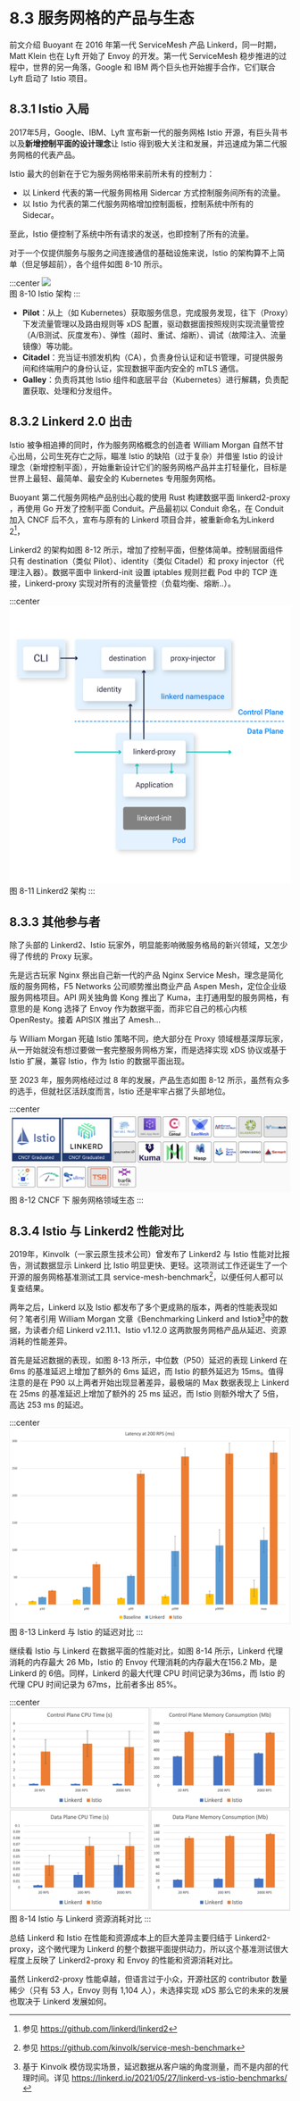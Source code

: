 # 8.3 服务网格的产品与生态

前文介绍 Buoyant 在 2016 年第一代 ServiceMesh 产品 Linkerd，同一时期，Matt Klein 也在 Lyft 开始了 Envoy 的开发。第一代 ServiceMesh 稳步推进的过程中，世界的另一角落，Google 和 IBM 两个巨头也开始握手合作，它们联合 Lyft 启动了 Istio 项目。

## 8.3.1 Istio 入局

2017年5月，Google、IBM、Lyft 宣布新一代的服务网格 Istio 开源，有巨头背书以及**新增控制平面的设计理念**让 Istio 得到极大关注和发展，并迅速成为第二代服务网格的代表产品。

Istio 最大的创新在于它为服务网格带来前所未有的控制力：

- 以 Linkerd 代表的第一代服务网格用 Sidercar 方式控制服务间所有的流量。
- 以 Istio 为代表的第二代服务网格增加控制面板，控制系统中所有的 Sidecar。

至此，Istio 便控制了系统中所有请求的发送，也即控制了所有的流量。

对于一个仅提供服务与服务之间连接通信的基础设施来说，Istio 的架构算不上简单（但足够超前），各个组件如图 8-10 所示。


:::center
  ![](../assets/service-mesh-arc.svg)<br/>
  图 8-10 Istio 架构
:::

- **Pilot**：从上（如 Kubernetes）获取服务信息，完成服务发现，往下（Proxy）下发流量管理以及路由规则等 xDS 配置，驱动数据面按照规则实现流量管控（A/B测试、灰度发布）、弹性（超时、重试、熔断）、调试（故障注入、流量镜像）等功能。
- **Citadel**：充当证书颁发机构（CA），负责身份认证和证书管理，可提供服务间和终端用户的身份认证，实现数据平面内安全的 mTLS 通信。
- **Galley**：负责将其他 Istio 组件和底层平台（Kubernetes）进行解耦，负责配置获取、处理和分发组件。

## 8.3.2 Linkerd 2.0 出击

Istio 被争相追捧的同时，作为服务网格概念的创造者 William Morgan 自然不甘心出局，公司生死存亡之际，瞄准 Istio 的缺陷（过于复杂）并借鉴 Istio 的设计理念（新增控制平面），开始重新设计它们的服务网格产品并主打轻量化，目标是世界上最轻、最简单、最安全的 Kubernetes 专用服务网格。

Buoyant 第二代服务网格产品别出心裁的使用 Rust 构建数据平面 linkerd2-proxy ，再使用 Go 开发了控制平面 Conduit。产品最初以 Conduit 命名，在 Conduit 加入 CNCF 后不久，宣布与原有的 Linkerd 项目合并，被重新命名为Linkerd 2[^1]，

Linkerd2 的架构如图 8-12 所示，增加了控制平面，但整体简单。控制层面组件只有 destination（类似 Pilot）、identity（类似 Citadel）和 proxy injector（代理注入器）。数据平面中 linkerd-init 设置 iptables 规则拦截 Pod 中的 TCP 连接，Linkerd-proxy 实现对所有的流量管控（负载均衡、熔断..）。

:::center
  ![](../assets/linkerd-control-plane.png)<br/>
  图 8-11 Linkerd2 架构
:::

## 8.3.3 其他参与者

除了头部的 Linkerd2、Istio 玩家外，明显能影响微服务格局的新兴领域，又怎少得了传统的 Proxy 玩家。

先是远古玩家 Nginx 祭出自己新一代的产品 Nginx Service Mesh，理念是简化版的服务网格，F5 Networks 公司顺势推出商业产品 Aspen Mesh，定位企业级服务网格项目。API 网关独角兽 Kong 推出了 Kuma，主打通用型的服务网格，有意思的是 Kong 选择了 Envoy 作为数据平面，而非它自己的核心内核 OpenResty。接着 APISIX 推出了 Amesh...

与 William Morgan 死磕 Istio 策略不同，绝大部分在 Proxy 领域根基深厚玩家，从一开始就没有想过要做一套完整服务网格方案，而是选择实现 xDS 协议或基于 Istio 扩展，兼容 Istio，作为 Istio 的数据平面出现。

至 2023 年，服务网格经过过 8 年的发展，产品生态如图 8-12 所示，虽然有众多的选手，但就社区活跃度而言，Istio 还是牢牢占据了头部地位。

:::center
  ![](../assets/service-mesh-overview.png)<br/>
  图 8-12 CNCF 下 服务网格领域生态
:::

## 8.3.4 Istio 与 Linkerd2 性能对比

2019年，Kinvolk（一家云原生技术公司）曾发布了 Linkerd2 与 Istio 性能对比报告，测试数据显示 Linkerd 比 Istio 明显更快、更轻。这项测试工作还诞生了一个 开源的服务网格基准测试工具 service-mesh-benchmark[^2]，以便任何人都可以复查结果。

两年之后，Linkerd 以及 Istio 都发布了多个更成熟的版本，两者的性能表现如何？笔者引用 William Morgan 文章《Benchmarking Linkerd and Istio》[^3]中的数据，为读者介绍 Linkerd v2.11.1、Istio v1.12.0 这两款服务网格产品从延迟、资源消耗的性能差异。

首先是延迟数据的表现，如图 8-13 所示，中位数（P50）延迟的表现 Linkerd 在 6ms 的基准延迟上增加了额外的 6ms 延迟，而 Istio 的额外延迟为 15ms。值得注意的是在 P90 以上两者开始出现显著差异，最极端的 Max 数据表现上 Linkerd 在 25ms 的基准延迟上增加了额外的 25 ms 延迟，而 Istio 则额外增大了 5倍，高达 253 ms 的延迟。

:::center
  ![](../assets/latency-200rps.png)<br/>
  图 8-13 Linkerd 与 Istio 的延迟对比
:::

继续看 Istio 与 Linkerd 在数据平面的性能对比，如图 8-14 所示，Linkerd 代理消耗的内存最大 26 Mb，Istio 的 Envoy 代理消耗的内存最大在156.2 Mb，是 Linkerd 的 6倍。同样，Linkerd 的最大代理 CPU 时间记录为36ms，而 Istio 的代理 CPU 时间记录为 67ms，比前者多出 85%。

:::center
  ![](../assets/linkerd-resource.png)<br/>
  图 8-14 Istio 与 Linkerd 资源消耗对比 
:::

总结 Linkerd 和 Istio 在性能和资源成本上的巨大差异主要归结于 Linkerd2-proxy，这个微代理为 Linkerd 的整个数据平面提供动力，所以这个基准测试很大程度上反映了 Linkerd2-proxy 和 Envoy 的性能和资源消耗对比。

虽然 Linkerd2-proxy 性能卓越，但语言过于小众，开源社区的 contributor 数量稀少（只有 53 人，Envoy 则有 1,104 人），未选择实现 xDS 那么它的未来的发展也取决于 Linkerd 发展如何。

[^1]: 参见 https://github.com/linkerd/linkerd2
[^2]: 参见 https://github.com/kinvolk/service-mesh-benchmark
[^3]: 基于 Kinvolk 模仿现实场景，延迟数据从客户端的角度测量，而不是内部的代理时间。详见 https://linkerd.io/2021/05/27/linkerd-vs-istio-benchmarks/